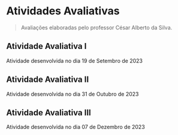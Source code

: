 # Atividades Avaliativas
> Avaliações elaboradas pelo professor César Alberto da Silva.

## Atividade Avaliativa I

Atividade desenvolvida no dia 19 de Setembro de 2023

## Atividade Avaliativa II

Atividade desenvolvida no dia 31 de Outubro de 2023

## Atividade Avaliativa III

Atividade desenvolvida no dia 07 de Dezembro de 2023
